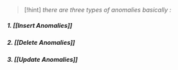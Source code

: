>[!hint] *there are three types of anomalies basically :*
>
##### 1. *[[Insert Anomalies]]*
##### 2. *[[Delete Anomalies]]*
##### 3. *[[Update Anomalies]]*

